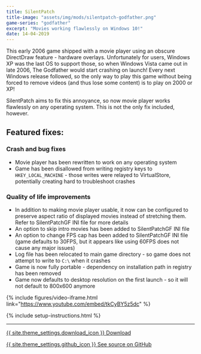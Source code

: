 ```yaml
---
title: SilentPatch
title-image: "assets/img/mods/silentpatch-godfather.png"
game-series: "godfather"
excerpt: "Movies working flawlessly on Windows 10!"
date: 14-04-2019
---
```


This early 2006 game shipped with a movie player using an obscure DirectDraw feature - hardware overlays.
Unfortunately for users, Windows XP was the last OS to support those, so when Windows Vista came out
in late 2006, The Godfather would start crashing on launch! Every next Windows release followed,
so the only way to play this game without being forced to remove videos (and thus lose
some content) is to play on 2000 or XP!

SilentPatch aims to fix this annoyance, so now movie player works flawlessly on any operating system.
This is not the only fix included, however.

## Featured fixes:
### Crash and bug fixes
* Movie player has been rewritten to work on any operating system
* Game has been disallowed from writing registry keys to `HKEY_LOCAL_MACHINE` - those writes were
  relayed to VirtualStore, potentially creating hard to troubleshoot crashes

### Quality of life improvements
* In addition to making movie player usable, it now can be configured to preserve aspect ratio of
  displayed movies instead of stretching them. Refer to SilentPatchGF INI file for more details
* An option to skip intro movies has been added to SilentPatchGF INI file
* An option to change FPS cap has been added to SilentPatchGF INI file (game defaults to 30FPS, but
  it appears like using 60FPS does not cause any major issues)
* Log file has been relocated to main game directory - so game does not attempt to write to `C:\` when
  it crashes
* Game is now fully portable - dependency on installation path in registry has been removed
* Game now defaults to desktop resolution on the first launch - so it will not default to 800x600 anymore

{% include figures/video-iframe.html link="https://www.youtube.com/embed/tkCyBY5z5dc" %}

{% include setup-instructions.html %}

***

<a href="https://github.com/CookiePLMonster/SilentPatchGF/releases/latest/download/SilentPatchGF.zip" class="button">{{ site.theme_settings.download_icon }} Download</a>

<a href="https://github.com/CookiePLMonster/SilentPatchGF" class="button github" target="_blank">{{ site.theme_settings.github_icon }} See source on GitHub</a>
